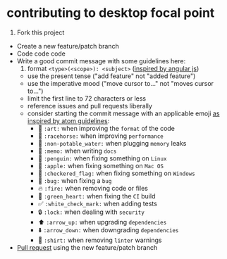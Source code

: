 # contributing to desktop focal point


1. Fork this project
- Create a new feature/patch branch
- Code code code
- Write a good commit message with some guidelines here:
  1. format `<type>(<scope>): <subject>` ([inspired by angular js](https://github.com/angular/angular.js/blob/master/CONTRIBUTING.md#-git-commit-guidelines))
  - use the present tense ("add feature" not "added feature")
  - use the imperative mood ("move cursor to..." not "moves cursor to...")
  - limit the first line to 72 characters or less
  - reference issues and pull requests liberally
  - consider starting the commit message with an applicable emoji [as inspired by atom guidelines](https://github.com/atom/atom/blob/master/CONTRIBUTING.md#git-commit-messages):
      - :art: `:art:` when improving the `format` of the code
      - :racehorse: `:racehorse:` when improving `performance`
      - :non-potable_water: `:non-potable_water:` when plugging `memory` leaks
      - :memo: `:memo:` when writing `docs`
      - :penguin: `:penguin:` when fixing something on `Linux`
      - :apple: `:apple:` when fixing something on `Mac OS`
      - :checkered_flag: `:checkered_flag:` when fixing something on `Windows`
      - :bug: `:bug:` when fixing a `bug`
      - :fire: `:fire:` when removing code or files
      - :green_heart: `:green_heart:` when fixing the `CI` build
      - :white_check_mark: `:white_check_mark:` when adding tests
      - :lock: `:lock:` when dealing with `security`
      - :arrow_up: `:arrow_up:` when upgrading `dependencies`
      - :arrow_down: `:arrow_down:` when downgrading `dependencies`
      - :shirt: `:shirt:` when removing `linter` warnings
- [Pull request](https://help.github.com/articles/using-pull-requests) using the new feature/patch branch
